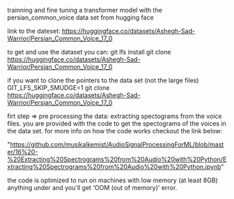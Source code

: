trainning and fine tuning a transformer model with the persian_common_voice data set from hugging face


link to the dateset:
https://huggingface.co/datasets/Ashegh-Sad-Warrior/Persian_Common_Voice_17_0

to get and use the dataset you can:
git lfs install
git clone https://huggingface.co/datasets/Ashegh-Sad-Warrior/Persian_Common_Voice_17_0

if you want to clone the pointers to the data set (not the large files) 
GIT_LFS_SKIP_SMUDGE=1 git clone https://huggingface.co/datasets/Ashegh-Sad-Warrior/Persian_Common_Voice_17_0

firt step =>  pre processing the data:
extracting spectograms from the voice files.
you are provided with the code to get the spectograms of the voices in the data set. for more info on how the code works checkout the link below:

"https://github.com/musikalkemist/AudioSignalProcessingForML/blob/master/16%20-%20Extracting%20Spectrograms%20from%20Audio%20with%20Python/Extracting%20Spectrograms%20from%20Audio%20with%20Python.ipynb"

the code is optimized to run on machines with low memory (at least 8GB) anything under and you'll get 'OOM (out of memory)' error.